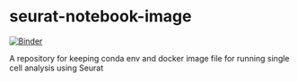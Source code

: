 # seurat-notebook-image

[![Binder](https://mybinder.org/badge_logo.svg)](https://mybinder.org/v2/gh/imperial-genomics-facility/seurat-notebook-image/master?urlpath=lab)

A repository for keeping conda env and docker image file for running single cell analysis using Seurat

